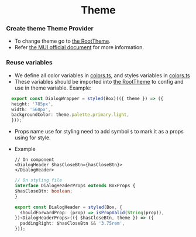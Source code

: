 <h1 align="center">Theme</h1>

### Create theme Theme Provider
- To change theme go to [the RootTheme](/src/themes/RootTheme.ts).
- Refer [the MUI official document](https://mui.com/material-ui/customization/theming/) for more information.
### Reuse variables
- We define all color variables in [colors.ts](/src/themes/colors.ts), and styles variables in [colors.ts](/src/themes/styles.ts)
- These variables should be imported into [the RootTheme](/src/themes/RootTheme.ts) to config and use in theme variable.
Example:
```ts
  export const DialogWrapper = styled(Box)(({ theme }) => ({
  height: '785px',
  width: '560px',
  backgroundColor: theme.palette.primary.light,
  }));`
```
- Props name use for styling need to add symbol `$` to mark it as a props using for style.

- Example

  ```tsx
  // On component
  <DialogHeader $hasCloseBtn={hasCloseBtn}>
  </DialogHeader>
  ```

  ```ts
  // On styling file
  interface DialogHeaderProps extends BoxProps {
  $hasCloseBtn: boolean;
  }

  export const DialogHeader = styled(Box, {
    shouldForwardProp: (prop) => isPropValid(String(prop)),
  })<DialogHeaderProps>(({ $hasCloseBtn, theme }) => ({
    paddingRight: $hasCloseBtn && '3.75rem',
  }));
  ```
